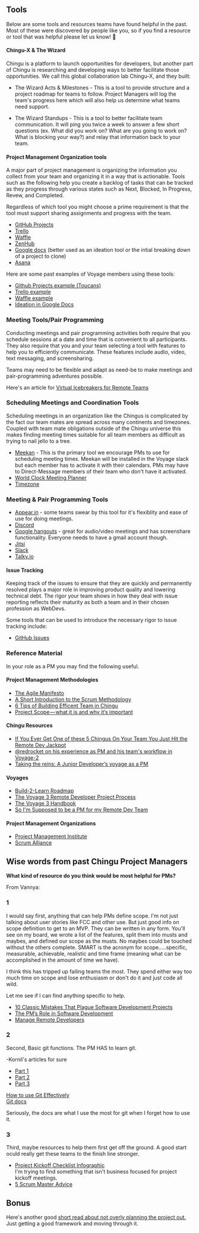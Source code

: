 ## Tools

Below are some tools and resources teams have found helpful in the past. Most of these were discovered by people like you, so if you find a resource or tool that was helpful please let us know! 🚀 

#### Chingu-X & The Wizard

Chingu is a platform to launch opportunities for developers, but another part of Chingu is researching and developing ways to better facilitate those opportunities. We call this global collaboration lab Chingu-X, and they built: 

* The Wizard Acts & Milestones - This is a tool to provide structure and a project roadmap for teams to follow. Project Managers will log the team's progress here which will also help us determine what teams need support. 

* The Wizard Standups - This is a tool to better facilitate team communication. It will ping you twice a week to answer a few short questions (ex. What did you work on? What are you going to work on? What is blocking your way?) and relay that information back to your team. 


#### Project Management Organization tools

A major part of project management is organizing the information you collect
from your team and organizing it in a way that is actionable. Tools such as the
following help you create a backlog of tasks that can be tracked as they 
progress through various states such as Next, Blocked, In Progress, Revew, and
Completed.

Regardless of which tool you might choose a prime requirement is that the tool
must support sharing assignments and progress with the team.

- [GitHub Projects](https://help.github.com/articles/about-project-boards/)
- [Trello](www.trello.com)
- [Waffle](www.waffle.io)
- [ZenHub](https://www.zenhub.com/)
- [Google docs](https://docs.google.com/) (better used as an ideation tool or the intial breaking down of a project to clone)
- [Asana](www.asana.com)

Here are some past examples of Voyage members using these tools: 

- [Github Projects example (Toucans)](https://github.com/chingu-voyage3/toucans-06/projects/1)
- [Trello example](https://trello.com/b/91AF3Eh9/chingu-project-example)
- [Waffle example](https://waffle.io/chingu-voyage3/ideanebulae)
- [Ideation in Google Docs](https://docs.google.com/document/d/1rrNIb8j0Ixcv5xE0wIMOxoIbTQABwC9SwqqJVe5ruDM/edit?usp=sharing)


### Meeting Tools/Pair Programming

Conducting meetings and pair programming activities both require that you
schedule sessions at a date and time that is convenient to all
participants. They also require that you and your team selecting a tool 
with features to help you to efficiently communicate. These features include
audio, video, text messaging, and screensharing. 

Teams may need to be flexible and adapt as need-be to make meetings and pair-programming adventures possible.

Here's an article for [Virtual Icebreakers for Remote Teams](https://www.collaborationsuperpowers.com/44-icebreakers-for-virtual-teams/)  

### Scheduling Meetings and Coordination Tools

Scheduling meetings in an organization like the Chingus is complicated by the
fact our team mates are spread across many continents and timezones. Coupled
with team mate obligations outside of the Chingu universe this makes finding
meeting times suitable for all team members as difficult as trying to nail
jello to a tree.

- [Meekan](https://meekan.com/) - This is the primary tool we encourage PMs to use for scheduling meeting times. Meekan will be installed in the Voyage slack but each member has to activate it with their calendars. PMs may have to Direct-Message members of their team who don't have it activated. 
- [World Clock Meeting Planner](https://www.timeanddate.com/worldclock/meeting.html)
- [Timezone](http://timezone.me/en/meeting-planner)

### Meeting & Pair Programming Tools

- [Appear.in](https://appear.in/) - some teams swear by this tool for it's flexiblity and ease of use for doing meetings.
- [Discord](https://discord.com) 
- [Google hangouts](https://hangouts.google.com/) - great for audio/video meetings and has screenshare functionality. Everyone needs to have a gmail account though.
- [Jitsi](https://meet.jit.si)
- [Slack](https://slack.com) 
- [Talky.io](https://talky.io) 

#### Issue Tracking

Keeping track of the issues to ensure that they are quickly and permanently
resolved plays a major role in improving product quality and lowering technical
debt. The rigor your team shows in how they deal with issue reporting reflects
their maturity as both a team and in their chosen profession as WebDevs.

Some tools that can be used to introduce the necessary rigor to issue tracking
include:

- [GitHub Issues](https://guides.github.com/features/issues/)

### Reference Material

In your role as a PM you may find the following useful.

#### Project Management Methodologies

- [The Agile Manifesto](http://agilemanifesto.org/)
- [A Short Introduction to the Scrum Methodology](https://medium.com/chingu/a-short-introduction-to-the-scrum-methodology-7a23431b9f17)
- [6 Tips of Building Efficent Team in Chingu](https://medium.com/chingu/6-tips-of-building-efficient-team-in-chingu-3477c2f7305b)
- [Project Scope — what it is and why it’s important](https://medium.com/chingu/project-scope-what-it-is-and-why-its-important-1a07c8e07dbf)

#### Chingu Resources

- [If You Ever Get One of these 5 Chingus On Your Team You Just Hit the Remote Dev Jackpot](https://medium.com/chingu/if-you-ever-get-one-these-5-chingus-on-your-team-you-just-hit-the-remote-dev-jackpot-79a1e22de12a)
- [@redrocket on his experience as PM and his team's workflow in Voyage-2](https://youtu.be/6TsFBW-c6to)
- [Taking the reins: A Junior Developer’s voyage as a PM](https://medium.com/chingu/taking-the-reins-a-junior-developers-voyage-as-a-pm-c2883ae04467)


#### Voyages

- [Build-2-Learn Roadmap](https://medium.com/chingu/voyage-build-2-learn-roadmap-ba4e25dda59e)
- [The Voyage 3 Remote Developer Project Process](https://medium.com/chingu/the-voyage-3-remote-developer-project-process-2eda5aea2d51)
- [The Voyage 3 Handbook](https://medium.com/chingu/the-voyage-3-handbook-1487c688a17a)
- [So I'm Supposed to be a PM for my Remote Dev Team](https://medium.com/@tropicalchancer/so-im-supposed-to-be-a-project-manager-for-my-remote-dev-team-what-the-do-i-do-4fb8a244b85f)

#### Project Management Organizations

- [Project Management Institute](https://www.pmi.org/)
- [Scrum Alliance](https://scrumalliance.org)


## Wise words from past Chingu Project Managers

**What kind of resource do you think would be most helpful for PMs?**

From Vannya: 

### 1
 I would say first, anything that can help PMs define scope. I'm not just talking about user stories like FCC and other use.  But just good info on scope definition to get to an MVP.
They can be written in any form.  You'll see on my board, we wrote a list of the features, split them into musts and maybes, and defined our scope as the musts.  No maybes could be touched without the others complete. SMART is the acronym for scope.....specific, measurable, achievable, realistic and time frame (meaning what can be accomplished in the amount of time we have).

I think this has tripped up failing teams the most.  They spend either way too much time on scope and lose enthusiasm or don't do it and just code all wild.

Let me see if I can find anything specific to help.
 - [10 Classic Mistakes That Plague Software Development Projects](https://www.techrepublic.com/blog/10-things/10-classic-mistakes-that-plague-software-development-projects/)  
 - [The PM’s Role in Software Development](https://www.seguetech.com/the-project-managers-role-in-software-development/) 
 - [Manage Remote Developers](https://www.upwork.com/hiring/for-clients/manage-remote-developers/) 

### 2
Second, Basic git functions.  The PM HAS to learn git.

-Kornil's articles for sure 
- [Part 1](https://medium.com/@francesco.agnoletto/how-to-not-f-up-your-local-files-with-git-part-1-e0756c88fd3c)
- [Part 2](https://medium.com/@francesco.agnoletto/how-to-not-f-up-your-local-files-with-git-part-2-fc4e243be02a)
- [Part 3](https://medium.com/chingu/how-to-not-f-up-your-local-files-with-git-part-3-bf03b27b6e64)

[How to use Git Effectively](https://www.digitalocean.com/community/tutorials/how-to-use-git-effectively)  
[Git docs](https://git-scm.com/documentation) 

Seriously, the docs are what I use the most for git when I forget how to use it.

### 3
Third, maybe resources to help them first get off the ground.  A good start oculd really get these teams to the finish line stronger.
- [Project Kickoff Checklist Infographic](https://www.wrike.com/blog/project-kickoff-checklist-infographic/)  
I'm trying to find something that isn't business focused for project kickoff meetings.
- [5 Scrum Master Advice](https://hackernoon.com/5-scrum-masters-on-their-best-advice-for-leading-high-performing-teams-5b6db1165ab) 
 
## Bonus
Here's another good [short read about not overly planning the project out.](https://hackernoon.com/start-together-finish-together-5b47ca1209b3)  Just getting a good framework and moving through it.   